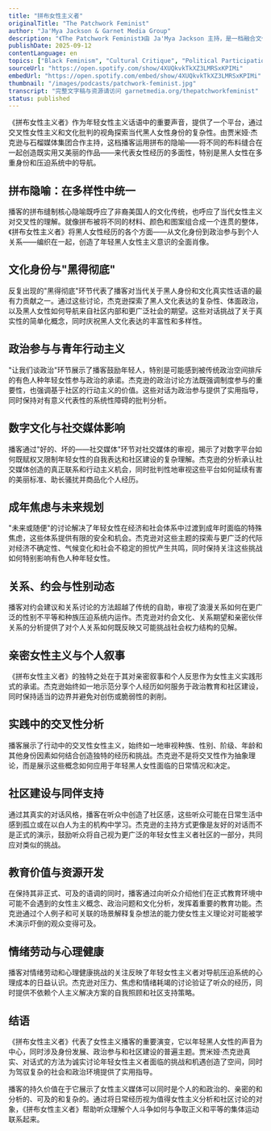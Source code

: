 ```yaml
---
title: "拼布女性主义者"
originalTitle: "The Patchwork Feminist"
author: "Ja'Mya Jackson & Garnet Media Group"
description: "《The Patchwork Feminist》由 Ja'Mya Jackson 主持，是一档融合文化、身份与时事的播客，以拼布隐喻呈现女性经验的多样性。节目风格亲密而批判，涵盖黑人女性主义、成长焦虑、社交媒体影响与政治参与等议题。Spotify 评分为 3.7（3 条评论），在大学生与青年社群中具有代表性。"
publishDate: 2025-09-12
contentLanguage: en
topics: ["Black Feminism", "Cultural Critique", "Political Participation", "Emotional Labor"]
sourceUrl: "https://open.spotify.com/show/4XUQkvkTkXZ3LMRSxKPIMi"
embedUrl: "https://open.spotify.com/embed/show/4XUQkvkTkXZ3LMRSxKPIMi"
thumbnail: "/images/podcasts/patchwork-feminist.jpg"
transcript: "完整文字稿与资源请访问 garnetmedia.org/thepatchworkfeminist"
status: published
---
```


《拼布女性主义者》作为年轻女性主义话语中的重要声音，提供了一个平台，通过交叉性女性主义和文化批判的视角探索当代黑人女性身份的复杂性。由贾米娅·杰克逊与石榴媒体集团合作主持，这档播客运用拼布的隐喻——将不同的布料缝合在一起创造既实用又美丽的作品——来代表女性经历的多面性，特别是黑人女性在多重身份和压迫系统中的导航。

## 拼布隐喻：在多样性中统一

播客的拼布缝制核心隐喻既呼应了非裔美国人的文化传统，也呼应了当代女性主义对交叉性的理解。就像拼布被将不同的材料、颜色和图案组合成一个连贯的整体，《拼布女性主义者》将黑人女性经历的各个方面——从文化身份到政治参与到个人关系——编织在一起，创造了年轻黑人女性主义意识的全面肖像。

## 文化身份与"黑得彻底"

反复出现的"黑得彻底"环节代表了播客对当代关于黑人身份和文化真实性话语的最有力贡献之一。通过这些讨论，杰克逊探索了黑人文化表达的复杂性、体面政治，以及黑人女性如何导航来自社区内部和更广泛社会的期望。这些对话挑战了关于真实性的简单化概念，同时庆祝黑人文化表达的丰富性和多样性。

## 政治参与与青年行动主义

"让我们谈政治"环节展示了播客鼓励年轻人，特别是可能感到被传统政治空间排斥的有色人种年轻女性参与政治的承诺。杰克逊的政治讨论方法既强调制度参与的重要性，也强调基于社区的行动主义的价值。这些对话为政治参与提供了实用指导，同时保持对有意义代表性的系统性障碍的批判分析。

## 数字文化与社交媒体影响

播客通过"好的、坏的——社交媒体"环节对社交媒体的审视，揭示了对数字平台如何既赋权又限制年轻女性的自我表达和社区建设的复杂理解。杰克逊的分析承认社交媒体创造的真正联系和行动主义机会，同时批判性地审视这些平台如何延续有害的美丽标准、助长骚扰并商品化个人经历。

## 成年焦虑与未来规划

"未来或随便"的讨论解决了年轻女性在经济和社会体系中过渡到成年时面临的特殊焦虑，这些体系提供有限的安全和机会。杰克逊对这些主题的探索与更广泛的代际对经济不确定性、气候变化和社会不稳定的担忧产生共鸣，同时保持关注这些挑战如何特别影响有色人种年轻女性。

## 关系、约会与性别动态

播客对约会建议和关系讨论的方法超越了传统的自助，审视了浪漫关系如何在更广泛的性别不平等和种族压迫系统内运作。杰克逊对约会文化、关系期望和亲密伙伴关系的分析提供了对个人关系如何既反映又可能挑战社会权力结构的见解。

## 亲密女性主义与个人叙事

《拼布女性主义者》的独特之处在于其对亲密叙事和个人反思作为女性主义实践形式的承诺。杰克逊始终如一地示范分享个人经历如何服务于政治教育和社区建设，同时保持适当的边界并避免对创伤或脆弱性的剥削。

## 实践中的交叉性分析

播客展示了行动中的交叉性女性主义，始终如一地审视种族、性别、阶级、年龄和其他身份因素如何结合创造独特的经历和挑战。杰克逊不是将交叉性作为抽象理论，而是展示这些概念如何应用于年轻黑人女性面临的日常情况和决定。

## 社区建设与同伴支持

通过其真实的对话风格，播客在听众中创造了社区感，这些听众可能在日常生活中感到孤立或在以白人为主的机构中学习。杰克逊的主持方式更像是友好的对话而不是正式的演示，鼓励听众将自己视为更广泛的年轻女性主义者社区的一部分，共同应对类似的挑战。

## 教育价值与资源开发

在保持其非正式、可及的语调的同时，播客通过向听众介绍他们在正式教育环境中可能不会遇到的女性主义概念、政治问题和文化分析，发挥着重要的教育功能。杰克逊通过个人例子和可关联的场景解释复杂想法的能力使女性主义理论对可能被学术演示吓倒的观众变得可及。

## 情绪劳动与心理健康

播客对情绪劳动和心理健康挑战的关注反映了年轻女性主义者对导航压迫系统的心理成本的日益认识。杰克逊对压力、焦虑和情绪耗竭的讨论验证了听众的经历，同时提供不依赖个人主义解决方案的自我照顾和社区支持策略。

## 结语

《拼布女性主义者》代表了女性主义播客的重要演变，它以年轻黑人女性的声音为中心，同时涉及身份发展、政治参与和社区建设的普遍主题。贾米娅·杰克逊真实、对话式的方法为诚实讨论年轻女性主义者面临的挑战和机遇创造了空间，同时为驾驭复杂的社会和政治环境提供了实用指导。

播客的持久价值在于它展示了女性主义媒体可以同时是个人的和政治的、亲密的和分析的、可及的和复杂的。通过将日常经历视为值得女性主义分析和社区讨论的对象，《拼布女性主义者》帮助听众理解个人斗争如何与争取正义和平等的集体运动联系起来。

